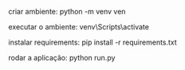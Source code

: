 
criar ambiente: python -m venv ven 

executar o ambiente: venv\Scripts\activate

instalar requirements: pip install -r requirements.txt

rodar a aplicação: python run.py